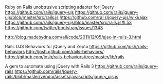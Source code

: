 Ruby on Rails unobtrusive scripting adapter for jQuery
https://github.com/rails/jquery-ujs
https://github.com/rails/jquery-ujs/blob/master/src/rails.js
https://github.com/rails/jquery-ujs/wiki/ajax
https://github.com/rails/jquery-ujs/blob/master/src/rails.js#L53
https://github.com/twitter/bootstrap/issues/1343

http://blog.madebydna.com/all/code/2011/12/05/ajax-in-rails-3.html

Rails UJS Behaviors for jQuery and Zepto
https://github.com/josh/rails-behaviors
http://josh.github.com/rails-behaviors/
https://github.com/josh/rails-behaviors/tree/master/lib/rails

A gem to automate using jQuery with Rails 3
https://github.com/rails/jquery-rails
https://github.com/rails/jquery-rails/blob/master/vendor/assets/javascripts/jquery_ujs.js